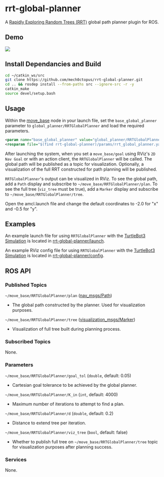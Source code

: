 # rrt-global-planner
A [Rapidly Exploring Random Trees (RRT)](https://en.wikipedia.org/wiki/Rapidly-exploring_random_tree) global path planner plugin for ROS.

## Demo
![](https://github.com/mech0ctopus/rrt-global-planner/raw/main/assets/rrt_tb3_rviz.gif)

## Install Dependancies and Build
```bash
cd ~/catkin_ws/src
git clone https://github.com/mech0ctopus/rrt-global-planner.git
cd .. && rosdep install --from-paths src --ignore-src -r -y
catkin_make
source devel/setup.bash
```

## Usage
Within the [move\_base](https://wiki.ros.org/move_base) node in your launch file, set the `base_global_planner` parameter to `global_planner/RRTGlobalPlanner` and load the required parameters.
```xml
<param name="base_global_planner" value="global_planner/RRTGlobalPlanner"/>
<rosparam file="$(find rrt-global-planner)/params/rrt_global_planner.yaml" command="load" />
```

After launching the system, when you set a `move_base/goal` using RViz's `2D Nav Goal` or with an action client, the `RRTGlobalPlanner` will be called. The global path will be published as a topic for visualization. Optionally, a visualization of the full RRT constructed for path planning will be published.

`RRTGlobalPlanner`'s output can be visualized in RViz. To see the global path, add a `Path` display and subscribe to `~/move_base/RRTGlobalPlanner/plan`. To see the full tree (`viz_tree` must be true), add a `Marker` display and subscribe to `~/move_base/RRTGlobalPlanner/tree`.

Open the amcl.launch file and change the default coordinates to -2.0 for "x" and -0.5 for "y". 

## Examples
An example launch file for using `RRTGlobalPlanner` with the [TurtleBot3 Simulation](https://emanual.robotis.com/docs/en/platform/turtlebot3/simulation/) is located in [rrt-global-planner/launch](https://github.com/mech0ctopus/rrt-global-planner/tree/main/launch).

An example RViz config file for using `RRTGlobalPlanner` with the [TurtleBot3 Simulation](https://emanual.robotis.com/docs/en/platform/turtlebot3/simulation/) is located in [rrt-global-planner/config](https://github.com/mech0ctopus/rrt-global-planner/tree/main/config).

## ROS API
### Published Topics
`~/move_base/RRTGlobalPlanner/plan` ([nav\_msgs/Path](http://docs.ros.org/api/nav_msgs/html/msg/Path.html))
- The global path constructed by the planner. Used for visualization purposes.

`~/move_base/RRTGlobalPlanner/tree` ([visualization\_msgs/Marker](http://docs.ros.org/en/api/visualization_msgs/html/msg/Marker.html))
- Visualization of full tree built during planning process.

### Subscribed Topics
None.

### Parameters
`~/move_base/RRTGlobalPlanner/goal_tol` (`double`, default: 0.05)
- Cartesian goal tolerance to be achieved by the global planner.

`~/move_base/RRTGlobalPlanner/K_in` (`int`, default: 4000)
- Maximum number of iterations to attempt to find a plan.

`~/move_base/RRTGlobalPlanner/d` (`double`, default: 0.2)
- Distance to extend tree per iteration.

`~/move_base/RRTGlobalPlanner/viz_tree` (`bool`, default: false)
- Whether to publish full tree on `~/move_base/RRTGlobalPlanner/tree` topic for visualization purposes after planning success. 

### Services
None.